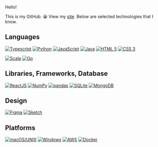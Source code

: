 Hello! 

This is my GitHub. 😀 View my [site](http://iansoohoo.me). Below are selected technologies that I know.

## Languages ##
[![Typescript](https://img.shields.io/badge/-Typescript-4476C0?logo=Typescript&logoColor=white&logoWidth=30&style=for-the-badge)](#)
[![Python](https://img.shields.io/badge/-Python-3776AB?logo=Python&logoColor=white&logoWidth=30&style=for-the-badge)](#)
[![JavaScript](https://img.shields.io/badge/-JavaScript-F7DF1E?logo=JavaScript&logoColor=black&logoWidth=30&style=for-the-badge)](#)
[![Java](https://img.shields.io/badge/-Java-007396?logo=Java&logoColor=white&logoWidth=30&style=for-the-badge)](#)
[![HTML 5](https://img.shields.io/badge/-HTML_5-E34F26?logo=HTML5&logoColor=white&logoWidth=30&style=for-the-badge)](#)
[![CSS 3](https://img.shields.io/badge/-CSS_3-1572B6?logo=CSS3&logoColor=white&logoWidth=30&style=for-the-badge)](#)

[![Scala](https://img.shields.io/badge/-Scala_(familiar)-DC322F?logo=Scala&logoWidth=30&style=for-the-badge)](#)
[![Go](https://img.shields.io/badge/-Go_(familiar)-00ADD8?logo=Go&logoWidth=30&style=for-the-badge&logoColor=white)](#)


## Libraries, Frameworks, Database ##
[![ReactJS](https://img.shields.io/badge/-React-61DAFB?logo=react&logoColor=black&logoWidth=30&style=for-the-badge)](#)
[![NumPy](https://img.shields.io/badge/-NumPy-013243?logo=NumPy&logoColor=white&logoWidth=30&style=for-the-badge)](#)
[![pandas](https://img.shields.io/badge/-pandas-150458?logo=pandas&logoColor=white&logoWidth=30&style=for-the-badge)](#)
[![SQLite](https://img.shields.io/badge/-SQLite-003B57?logo=SQLite&logoColor=white&logoWidth=30&style=for-the-badge)](#)
[![MongoDB](https://img.shields.io/badge/-MongoDB-47A248?logo=mongoDB&logoColor=white&logoWidth=30&style=for-the-badge)](#)

## Design ##
[![Figma](https://img.shields.io/badge/-Figma-C5B9FA?logo=Figma&logoWidth=30&style=for-the-badge&logoColor=black)](#)
[![Sketch](https://img.shields.io/badge/-Sketch-F7B500?logo=Sketch&logoWidth=30&style=for-the-badge&logoColor=black)](#)

## Platforms ##
[![macOS/UNIX](https://img.shields.io/badge/macOS|UNIX-000000?style=for-the-badge&logo=macos)](#)
[![Windows](https://img.shields.io/badge/Windows-Insider-0078D6?style=for-the-badge&logo=windows)](#)
[![AWS](https://img.shields.io/badge/AWS-232F3E?style=for-the-badge&logo=amazon-aws)](#)
[![Docker](https://img.shields.io/badge/Docker-0078D6?style=for-the-badge&logo=docker&logoColor=black)](#)





<!--
**capturetheworld/capturetheworld** is a ✨ _special_ ✨ repository because its `README.md` (this file) appears on your GitHub profile.
Platforms, environments, backend, frontend, Version Control & Dev Environment testing deployment scaling infrasctructure, technical writing
Here are some ideas to get you started:
https://simpleicons.org/?q=python
LARGE (https://img.shields.io/badge/-React-61DAFB?logo=react&logoColor=white&logoWidth=30&style=for-the-badge)
SMALL https://img.shields.io/badge/-React-61DAFB?logo=react&logoColor=white&logoWidth=30?style=flat-square&logo=appveyor
https://img.shields.io/badge/Windows-Contributor-0078D6?style=for-the-badge&logo=windows
https://javascript.plainenglish.io/how-to-make-custom-language-badges-for-your-profile-using-shields-io-d2aeaf016b6b

- 🔭 I’m currently working on ...
- 🌱 I’m currently learning ...
- 👯 I’m looking to collaborate on ...
- 🤔 I’m looking for help with ...
- 💬 Ask me about ...
- 📫 How to reach me: ...
- 😄 Pronouns: ...
- ⚡ Fun fact: ...
-->
